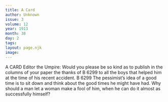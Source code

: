 ```yaml
---
title: A Card
author: Unknown
issue: 3
volume: 12
year: 1913
month: 38
day: 2
tags:
layout: page.njk
image:
---
```

A CARD    Editor the Umpire: Would you please be so kind as to publish in the columns of your paper the thanks of B 6299 to all the boys that helped him at the time of his recent accident. B 6299      The pessimist’s idea of a good time is to sit down and think about the good times he might have had.    Why should a man let a woman make a fool of him, when he can do it almost as successfully himself?
